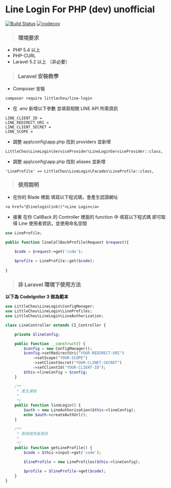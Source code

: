 # Line Login For PHP (dev) unofficial 

[![Build Status](https://travis-ci.org/slps970093/LineLogin-ForPHP.svg?branch=master)](https://travis-ci.org/slps970093/LineLogin-ForPHP)
[![codecov](https://codecov.io/gh/slps970093/LineLogin-ForPHP/branch/master/graph/badge.svg)](https://codecov.io/gh/slps970093/LineLogin-ForPHP)

> <h3>環境要求</h3>
- PHP 5.4 以上
- PHP-CURL
- Laravel 5.2 以上 （非必要）
> <h3>Laravel 安裝教學</h3>

- Composer 安裝
```
composer require littlechou/line-login
```
- 在 .env 新增以下參數 並填寫相關 LINE API 所需資訊

```
LINE_CLIENT_ID = 
LINE_REDIRECT_URI = 
LINE_CLIENT_SECRET = 
LINE_SCOPE = 
```

- 調整 app\config\app.php 找到 providers 並新增

```
LittleChou\LineLogin\ServiceProvider\LineLoginServiceProvider::class,
```

</code>

- 調整 app\config\app.php 找到 aliases 並新增

```
'LineProfile' => LittleChou\LineLogin\Facades\LineProfile::class,
```

> <h3>使用說明</h3>

- 在你的 Blade 裡面 填寫以下程式碼，會產生認證網址

```
<a href="@lineloginlink()">Line Login</a>
```

- 接著 在你 CallBack 的 Controller 裡面的 function 中 填寫以下程式碼 即可取得 Line 使用者資訊，並使用命名空間

```PHP
use LineProfile; 

public function lineCallBackProfile(Request $request){

    $code = $request->get('code');
    
    $profile = LineProfile::get($code);
    
}
```

> <h3>非 Laravel 環境下使用方法</h3>

<b>以下為 CodeIgniter 3 做為範本</b>

```PHP
use LittleChou\LineLogin\ConfigManager;
use LittleChou\LineLogin\LineProfiles;
use LittleChou\LineLogin\LineAuthorization;

class LineController extends CI_Controller {

    private $lineConfig;

    public function __construct() {
        $config = new ConfigManager();
        $config->setRedirectUri("YOUR-REDIRECT-URI")
            ->setScope("YOUR-SCOPE")
            ->setClientSecret("YOUR-CLINET-SECRET")
            ->setClientId("YOUR-CLIENT-ID");
        $this->lineConfig = $config;
    }

    /**
     * 產生連結
     *
     */
    public function lineLogin() {
        $auth = new LineAuthorization($this->lineConfig);
        echo $auth->createAuthUrl();
    }

    /**
     * 取得使用者資訊
     *
     */
    public function getLineProfile() {
        $code = $this->input->get('code');

        $lineProfile = new LineProfiles($this->lineConfig);

        $profile = $lineProfile->get($code);
    }
}
```